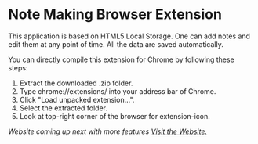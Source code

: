 Note Making Browser Extension
=============================


This application is based on HTML5 Local Storage. One can add notes and edit them at any point of time. 
All the data are saved automatically.

You can directly compile this extension for Chrome by following these steps:

1.  Extract the downloaded .zip folder.
2.  Type chrome://extensions/ into your address bar of Chrome.
3.  Click "Load unpacked extension...".
4.  Select the extracted folder.
5.  Look at top-right corner of the browser for extension-icon.

*Website coming up next with more features [Visit the Website.](http://note-making.byethost17.com/)*